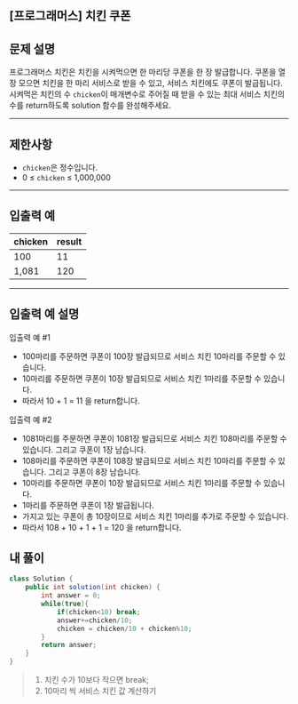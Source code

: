 ## [프로그래머스] 치킨 쿠폰

## 문제 설명

프로그래머스 치킨은 치킨을 시켜먹으면 한 마리당 쿠폰을 한 장 발급합니다. 쿠폰을 열 장 모으면 치킨을 한 마리 서비스로 받을 수 있고, 서비스 치킨에도 쿠폰이 발급됩니다. 시켜먹은 치킨의 수 `chicken`이 매개변수로 주어질 때 받을 수 있는 최대 서비스 치킨의 수를 return하도록 solution 함수를 완성해주세요.

------

## 제한사항

- `chicken`은 정수입니다.
- 0 ≤ `chicken` ≤ 1,000,000

------

## 입출력 예

| chicken | result |
| ------- | ------ |
| 100     | 11     |
| 1,081   | 120    |

------

## 입출력 예 설명

입출력 예 #1

- 100마리를 주문하면 쿠폰이 100장 발급되므로 서비스 치킨 10마리를 주문할 수 있습니다.
- 10마리를 주문하면 쿠폰이 10장 발급되므로 서비스 치킨 1마리를 주문할 수 있습니다.
- 따라서 10 + 1 = 11 을 return합니다.

입출력 예 #2

- 1081마리를 주문하면 쿠폰이 1081장 발급되므로 서비스 치킨 108마리를 주문할 수 있습니다. 그리고 쿠폰이 1장 남습니다.
- 108마리를 주문하면 쿠폰이 108장 발급되므로 서비스 치킨 10마리를 주문할 수 있습니다. 그리고 쿠폰이 8장 남습니다.
- 10마리를 주문하면 쿠폰이 10장 발급되므로 서비스 치킨 1마리를 주문할 수 있습니다.
- 1마리를 주문하면 쿠폰이 1장 발급됩니다.
- 가지고 있는 쿠폰이 총 10장이므로 서비스 치킨 1마리를 추가로 주문할 수 있습니다.
- 따라서 108 + 10 + 1 + 1 = 120 을 return합니다.

## 내 풀이

```java
class Solution {
    public int solution(int chicken) {
        int answer = 0;
        while(true){
            if(chicken<10) break;
            answer+=chicken/10;
            chicken = chicken/10 + chicken%10;
        }
        return answer;
    }
}
```

> 1. 치킨 수가 10보다 작으면 break;
> 2. 10마리 씩 서비스 치킨 값 계산하기